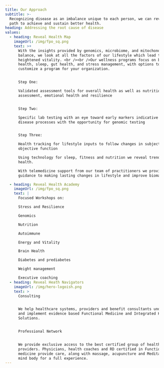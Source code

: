 ```yaml
---
title: Our Approach
subtitle: >-
  Recognizing disease as an imbalance unique to each person, we can reveal a
  path to achieve and sustain better health.
heading: Addressing the root cause of disease
values:
  - heading: Reveal Health Map
    imageUrl: /img/fpo_sq.png
    text: >+
      With the insights provided by genomics, microbiome, and mitochondria
      balance, we look at all the factors of our lifestyle which lead to
      heightened vitality. <br /><br />Our wellness programs focus on brain
      health, sleep, gut health, and stress management, with options to
      customize a program for your organization.


      Step One:

      Validated assessment tools for overall health as well as nutritional
      assessment, emotional health and resilience  


      Step Two:

      Specific lab testing with an eye toward early markers indicative of
      disease processes with the opportunity for genomic testing


      Step Three:

      Health tracking for lifestyle inputs to follow changes in subjective and
      objective function

      Using technology for sleep, fitness and nutrition we reveal trends in
      health.

      With telemedicine support from our team of practitioners we provide the
      guidance to making lasting changes in lifestyle and improve biomarkers.

  - heading: Reveal Health Academy
    imageUrl: /img/fpo_sq.png
    text: |
      Focused Workshops on:

      Stress and Resilience

      Genomics

      Nutrition

      Autoimmune

      Energy and Vitality

      Brain Health

      Diabetes and prediabetes

      Weight management

      Executive coaching
  - heading: Reveal Heath Navigators
    imageUrl: /img/hero-logoish.png
    text: >
      Consulting


      We help healthcare systems, providers and benefit consultants understand
      and implement evidence based Functional Medicine and Integrated Health
      Solutions.


      Professional Network


      We provide exclusive access to the best certified group of health care
      providers. Physicians, health coaches and RD certified in Functional
      medicine provide care, along with massage, acupuncture and Meditation for
      mind body for a full experience.
---
```


